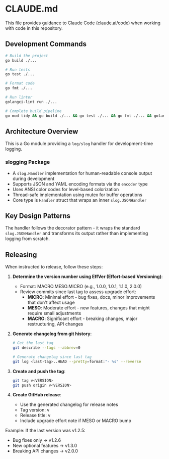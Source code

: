 # CLAUDE.md

This file provides guidance to Claude Code (claude.ai/code) when working with code in this repository.

## Development Commands

```bash
# Build the project
go build ./...

# Run tests
go test ./...

# Format code
go fmt ./...

# Run linter
golangci-lint run ./...

# Complete build pipeline
go mod tidy && go build ./... && go test ./... && go fmt ./... && golangci-lint run ./...
```

## Architecture Overview

This is a Go module providing a `log/slog` handler for development-time logging.

### slogging Package
- A `slog.Handler` implementation for human-readable console output during development
- Supports JSON and YAML encoding formats via the `encoder` type
- Uses ANSI color codes for level-based colorization
- Thread-safe implementation using mutex for buffer operations
- Core type is `Handler` struct that wraps an inner `slog.JSONHandler`

## Key Design Patterns

The handler follows the decorator pattern - it wraps the standard `slog.JSONHandler` and transforms its output rather than implementing logging from scratch.

## Releasing

When instructed to release, follow these steps:

1. **Determine the version number using EffVer (Effort-based Versioning)**:
   - Format: MACRO.MESO.MICRO (e.g., 1.0.0, 1.0.1, 1.1.0, 2.0.0)
   - Review commits since last tag to assess upgrade effort:
     - **MICRO**: Minimal effort - bug fixes, docs, minor improvements that don't affect usage
     - **MESO**: Moderate effort - new features, changes that might require small adjustments
     - **MACRO**: Significant effort - breaking changes, major restructuring, API changes

2. **Generate changelog from git history**:
   ```bash
   # Get the last tag
   git describe --tags --abbrev=0
   
   # Generate changelog since last tag
   git log <last-tag>..HEAD --pretty=format:"- %s" --reverse
   ```

3. **Create and push the tag**:
   ```bash
   git tag v<VERSION>
   git push origin v<VERSION>
   ```

4. **Create GitHub release**:
   - Use the generated changelog for release notes
   - Tag version: v<VERSION>
   - Release title: v<VERSION>
   - Include upgrade effort note if MESO or MACRO bump

Example: If the last version was v1.2.5:
- Bug fixes only → v1.2.6
- New optional features → v1.3.0  
- Breaking API changes → v2.0.0
